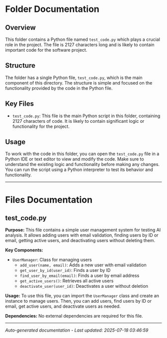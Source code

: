 # Folder Documentation

## Overview
This folder contains a Python file named `test_code.py` which plays a crucial role in the project. The file is 2127 characters long and is likely to contain important code for the software project.

## Structure
The folder has a single Python file, `test_code.py`, which is the main component of this directory. The structure is simple and focused on the functionality provided by the code in the Python file.

## Key Files
- `test_code.py`: This file is the main Python script in this folder, containing 2127 characters of code. It is likely to contain significant logic or functionality for the project.

## Usage
To work with the code in this folder, you can open the `test_code.py` file in a Python IDE or text editor to view and modify the code. Make sure to understand the existing logic and functionality before making any changes. You can run the script using a Python interpreter to test its behavior and functionality.

---

# Files Documentation

## test_code.py

**Purpose:** This file contains a simple user management system for testing AI analysis. It allows adding users with email validation, finding users by ID or email, getting active users, and deactivating users without deleting them.

**Key Components:**
- `UserManager`: Class for managing users
  - `add_user(name, email)`: Adds a new user with email validation
  - `get_user_by_id(user_id)`: Finds a user by ID
  - `find_user_by_email(email)`: Finds a user by email address
  - `get_active_users()`: Retrieves all active users
  - `deactivate_user(user_id)`: Deactivates a user without deletion

**Usage:** To use this file, you can import the `UserManager` class and create an instance to manage users. Then, you can add users, find users by ID or email, get active users, and deactivate users as needed.

**Dependencies:** No external dependencies are required for this file.

---
*Auto-generated documentation - Last updated: 2025-07-18 03:46:59*
